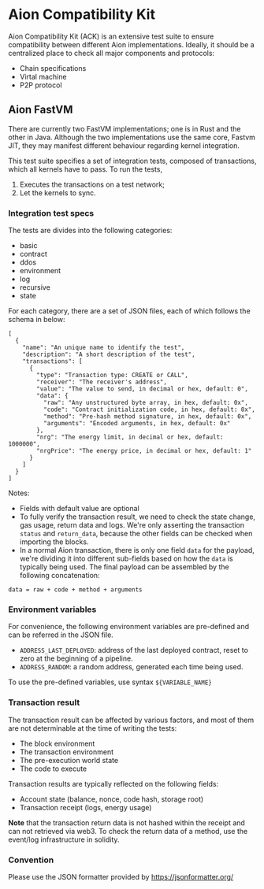 # Aion Compatibility Kit

Aion Compatibility Kit (ACK) is an extensive test suite to ensure compatibility between different Aion implementations. Ideally, it should be a centralized place to check all major components and protocols:
- Chain specifications
- Virtal machine
- P2P protocol

## Aion FastVM

There are currently two FastVM implementations; one is in Rust and the other in Java. Although the two implementations use the same core, Fastvm JIT, they may manifest different behaviour regarding kernel integration.

This test suite specifies a set of integration tests, composed of transactions, which all kernels have to pass. To run the tests,
1. Executes the transactions on a test network;
1. Let the kernels to sync.

### Integration test specs

The tests are divides into the following categories:
- basic
- contract
- ddos
- environment
- log
- recursive
- state

For each category, there are a set of JSON files, each of which follows the schema in below:
```
[
  {
    "name": "An unique name to identify the test",
    "description": "A short description of the test",
    "transactions": [
      {
        "type": "Transaction type: CREATE or CALL",
        "receiver": "The receiver's address",
        "value": "The value to send, in decimal or hex, default: 0",
        "data": {
          "raw": "Any unstructured byte array, in hex, default: 0x",
          "code": "Contract initialization code, in hex, default: 0x",
          "method": "Pre-hash method signature, in hex, default: 0x",
          "arguments": "Encoded arguments, in hex, default: 0x"
        },
        "nrg": "The energy limit, in decimal or hex, default: 1000000",
        "nrgPrice": "The energy price, in decimal or hex, default: 1"
      }
    ]
  }
]
```

Notes: 

- Fields with default value are optional 
- To fully verify the transaction result, we need to check the state change, gas usage, return data and logs. We're only asserting the transaction `status` and `return_data`, because the other fields can be checked when importing the blocks.
- In a normal Aion transaction, there is only one field `data` for the payload, we're dividing it into different sub-fields based on how the `data` is typically being used. The final payload can be assembled by the following concatenation:
```
data = raw + code + method + arguments
```

### Environment variables

For convenience, the following environment variables are pre-defined and can be referred in the JSON file.

- `ADDRESS_LAST_DEPLOYED`: address of the last deployed contract, reset to zero at the beginning of a pipeline.
- `ADDRESS_RANDOM`: a random address, generated each time being used.

To use the pre-defined variables, use syntax `${VARIABLE_NAME}`

### Transaction result

The transaction result can be affected by various factors, and most of them are not determinable at the time of writing the tests:
- The block environment
- The transaction environment
- The pre-execution world state
- The code to execute

Transaction results are typically reflected on the following fields:
- Account state (balance, nonce, code hash, storage root)
- Transaction receipt (logs, energy usage)

**Note** that the transaction return data is not hashed within the receipt and can not retrieved via web3. To check the return data of a method, use the event/log infrastructure in solidity.

### Convention

Please use the JSON formatter provided by https://jsonformatter.org/
